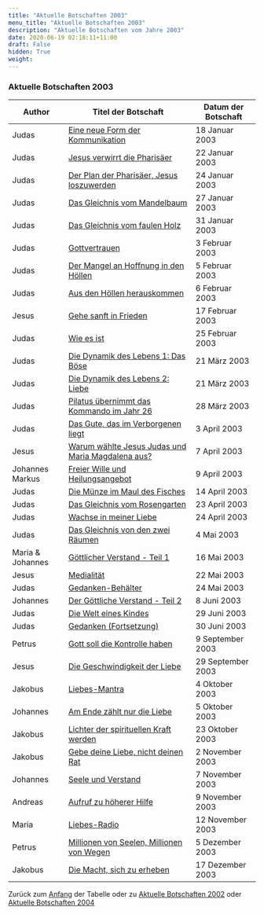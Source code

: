 ```yaml
---
title: "Aktuelle Botschaften 2003"
menu_title: "Aktuelle Botschaften 2003"
description: "Aktuelle Botschaften vom Jahre 2003"
date: 2020-06-19 02:18:11+11:00
draft: False
hidden: True
weight:
---
```

### Aktuelle Botschaften 2003

**Author** | **Titel der Botschaft** | **Datum der Botschaft**  
---|---|---
Judas | [Eine neue Form der Kommunikation](/aktuelle-botschaften/aktuelle-botschaften-in-reihenfolge-des-datums/aktuelle-botschaften-2003/eine-neue-form-der-kommunikation-hr-judas-18-januar-2003/) | 18 Januar 2003
Judas | [Jesus verwirrt die Pharisäer](/aktuelle-botschaften/aktuelle-botschaften-in-reihenfolge-des-datums/aktuelle-botschaften-2003/jesus-verwirrt-die-pharisaeer-hr-judas-22-januar-2003/) | 22 Januar 2003
Judas | [Der Plan der Pharisäer, Jesus loszuwerden](/aktuelle-botschaften/aktuelle-botschaften-in-reihenfolge-des-datums/aktuelle-botschaften-2003/der-plan-der-pharisaeer-jesus-loszuwerden-hr-judas-24-januar-2003/) | 24 Januar 2003
Judas | [Das Gleichnis vom Mandelbaum](/aktuelle-botschaften/aktuelle-botschaften-in-reihenfolge-des-datums/aktuelle-botschaften-2003/das-gleichnis-vom-mandelbaum-hr-judas-27-januar-2003/) | 27 Januar 2003
Judas | [Das Gleichnis vom faulen Holz](/aktuelle-botschaften/aktuelle-botschaften-in-reihenfolge-des-datums/aktuelle-botschaften-2003/das-gleichnis-vom-faulen-holz-hr-judas-31-januar-2003/) | 31 Januar 2003
Judas | [Gottvertrauen](/aktuelle-botschaften/aktuelle-botschaften-in-reihenfolge-des-datums/aktuelle-botschaften-2003/gottvertrauen-hr-judas-3-februar-2003/) | 3 Februar 2003
Judas | [Der Mangel an Hoffnung in den Höllen](/aktuelle-botschaften/aktuelle-botschaften-in-reihenfolge-des-datums/aktuelle-botschaften-2003/der-mangel-an-hoffnung-in-den-hoellen-hr-judas-5-februar-2003/) | 5 Februar 2003
Judas | [Aus den Höllen herauskommen](/aktuelle-botschaften/aktuelle-botschaften-in-reihenfolge-des-datums/aktuelle-botschaften-2003/aus-den-hoellen-herauskommen-hr-judas-6-februar-2003/) | 6 Februar 2003
Jesus | [Gehe sanft in Frieden](/aktuelle-botschaften/aktuelle-botschaften-in-reihenfolge-des-datums/aktuelle-botschaften-2003/gehe-sanft-in-frieden-ar-jesus-17-februar-2003/) | 17 Februar 2003
Judas | [Wie es ist](/aktuelle-botschaften/aktuelle-botschaften-in-reihenfolge-des-datums/aktuelle-botschaften-2003/wie-es-ist-hr-judas-25-februar-2003/) | 25 Februar 2003
Judas | [Die Dynamik des Lebens 1: Das Böse](/aktuelle-botschaften/aktuelle-botschaften-in-reihenfolge-des-datums/aktuelle-botschaften-2003/die-dynamik-des-lebens-1-das-boese-hr-judas-21-maerz-2003/) | 21 März 2003
Judas | [Die Dynamik des Lebens 2: Liebe](/aktuelle-botschaften/aktuelle-botschaften-in-reihenfolge-des-datums/aktuelle-botschaften-2003/die-dynamik-des-lebens-2-liebe-hr-judas-21-maerz-2003/) | 21 März 2003
Judas | [Pilatus übernimmt das Kommando im Jahr 26](/aktuelle-botschaften/aktuelle-botschaften-in-reihenfolge-des-datums/aktuelle-botschaften-2003/pilatus-uebernimmt-das-kommando-im-jahr-26-hr-judas-28-maerz-2003/) | 28 März 2003
Judas | [Das Gute, das im Verborgenen liegt](/aktuelle-botschaften/aktuelle-botschaften-in-reihenfolge-des-datums/aktuelle-botschaften-2003/das-gute-das-im-verborgenen-liegt-hr-judas-3-april-2003/) | 3 April 2003
Jesus | [Warum wählte Jesus Judas und Maria Magdalena aus?](/aktuelle-botschaften/aktuelle-botschaften-in-reihenfolge-des-datums/aktuelle-botschaften-2003/warum-waehlte-jesus-judas-und-maria-magdalena-aus-hr-jesus-7-april-2003/) | 7 April 2003
Johannes Markus | [Freier Wille und Heilungsangebot](/aktuelle-botschaften/aktuelle-botschaften-in-reihenfolge-des-datums/aktuelle-botschaften-2003/freier-wille-und-heilungsangebot-hr-johannes-markus-9-april-2003/) | 9 April 2003
Judas | [Die Münze im Maul des Fisches](/aktuelle-botschaften/aktuelle-botschaften-in-reihenfolge-des-datums/aktuelle-botschaften-2003/die-muenze-im-maul-des-fisches-hr-judas-14-april-2003/) | 14 April 2003
Judas | [Das Gleichnis vom Rosengarten](/aktuelle-botschaften/aktuelle-botschaften-in-reihenfolge-des-datums/aktuelle-botschaften-2003/das-gleichnis-vom-rosengarten-hr-judas-23-april-2003/) | 23 April 2003
Judas | [Wachse in meiner Liebe](/aktuelle-botschaften/aktuelle-botschaften-in-reihenfolge-des-datums/aktuelle-botschaften-2003/wachse-in-meiner-liebe-hr-judas-24-april-2003/) | 24 April 2003
Judas | [Das Gleichnis von den zwei Räumen](/aktuelle-botschaften/aktuelle-botschaften-in-reihenfolge-des-datums/aktuelle-botschaften-2003/das-gleichnis-von-den-zwei-raeumen-hr-judas-4-mai-2003/) | 4 Mai 2003
Maria & Johannes | [Göttlicher Verstand - Teil 1](/aktuelle-botschaften/aktuelle-botschaften-in-reihenfolge-des-datums/aktuelle-botschaften-2003/goettlicher-verstand-ar-maria-johannes-16-mai-2003/) | 16 Mai 2003
Jesus | [Medialität](/aktuelle-botschaften/aktuelle-botschaften-in-reihenfolge-des-datums/aktuelle-botschaften-2003/medialitaet-ks-jesus-22-mai-2003/) | 22 Mai 2003
Judas | [Gedanken-Behälter](/aktuelle-botschaften/aktuelle-botschaften-in-reihenfolge-des-datums/aktuelle-botschaften-2003/gedankenbehaelter-hr-judas-24-mai-2003/) | 24 Mai 2003
Johannes | [Der Göttliche Verstand - Teil 2](/aktuelle-botschaften/aktuelle-botschaften-in-reihenfolge-des-datums/aktuelle-botschaften-2003/der-goettliche-verstand-ar-johannes-8-juni-2003/) | 8 Juni 2003
Judas | [Die Welt eines Kindes](/aktuelle-botschaften/aktuelle-botschaften-in-reihenfolge-des-datums/aktuelle-botschaften-2003/die-welt-eines-kindes-hr-judas-29-juni-2003/) | 29 Juni 2003
Judas | [Gedanken (Fortsetzung)](/aktuelle-botschaften/aktuelle-botschaften-in-reihenfolge-des-datums/aktuelle-botschaften-2003/gedanken-fortsetzung-hr-judas-30-juni-2003/) | 30 Juni 2003
Petrus | [Gott soll die Kontrolle haben](/aktuelle-botschaften/aktuelle-botschaften-in-reihenfolge-des-datums/aktuelle-botschaften-2003/gott-soll-die-kontrolle-haben-ks-petrus-9-september-2003/) | 9 September 2003
Jesus | [Die Geschwindigkeit der Liebe](/aktuelle-botschaften/aktuelle-botschaften-in-reihenfolge-des-datums/aktuelle-botschaften-2003/die-geschwindigkeit-der-liebe-ks-jesus-29-september-2003/) | 29 September 2003
Jakobus | [Liebes-Mantra](/aktuelle-botschaften/aktuelle-botschaften-in-reihenfolge-des-datums/aktuelle-botschaften-2003/liebesmantra-ks-jakobus-4-oktober-2003/) | 4 Oktober 2003
Johannes | [Am Ende zählt nur die Liebe](/aktuelle-botschaften/aktuelle-botschaften-in-reihenfolge-des-datums/aktuelle-botschaften-2003/am-ende-zaehlt-nur-die-liebe-ks-johannes-5-oktober-2003/) | 5 Oktober 2003
Jakobus | [Lichter der spirituellen Kraft werden](/aktuelle-botschaften/aktuelle-botschaften-in-reihenfolge-des-datums/aktuelle-botschaften-2003/lichter-der-spirituellen-kraft-werden-ks-jakobus-23-oktober-2003/) | 23 Oktober 2003
Jakobus | [Gebe deine Liebe, nicht deinen Rat](/aktuelle-botschaften/aktuelle-botschaften-in-reihenfolge-des-datums/aktuelle-botschaften-2003/gebe-deine-liebe-nicht-deinen-rat-ks-jakobus-2-november-2003/) | 2 November 2003
Johannes | [Seele und Verstand](/aktuelle-botschaften/aktuelle-botschaften-in-reihenfolge-des-datums/aktuelle-botschaften-2003/seele-und-verstand-cc-johannes-7-november-2003/) | 7 November 2003
Andreas | [Aufruf zu höherer Hilfe](/aktuelle-botschaften/aktuelle-botschaften-in-reihenfolge-des-datums/aktuelle-botschaften-2003/aufruf-zu-hoeherer-hilfe-ks-andreas-9-november-2003/) | 9 November 2003
Maria | [Liebes-Radio](/aktuelle-botschaften/aktuelle-botschaften-in-reihenfolge-des-datums/aktuelle-botschaften-2003/liebesradio-ar-maria-12-november-2003/) | 12 November 2003
Petrus | [Millionen von Seelen, Millionen von Wegen](/aktuelle-botschaften/aktuelle-botschaften-in-reihenfolge-des-datums/aktuelle-botschaften-2003/millionen-von-seelen-millionen-von-wegen-ks-petrus-5-dezember-2003/) | 5 Dezember 2003
Jakobus | [Die Macht, sich zu erheben](/aktuelle-botschaften/aktuelle-botschaften-in-reihenfolge-des-datums/aktuelle-botschaften-2003/die-macht-sich-zu-erheben-ks-jakobus-17-dezember-2003/) | 17 Dezember 2003

Zurück zum [Anfang](/aktuelle-botschaften/aktuelle-botschaften-in-reihenfolge-des-datums/aktuelle-botschaften-2003/) der Tabelle oder zu [Aktuelle Botschaften 2002](/aktuelle-botschaften/aktuelle-botschaften-in-reihenfolge-des-datums/aktuelle-botschaften-2002/) oder [Aktuelle Botschaften 2004](/aktuelle-botschaften/aktuelle-botschaften-in-reihenfolge-des-datums/aktuelle-botschaften-2004/)

